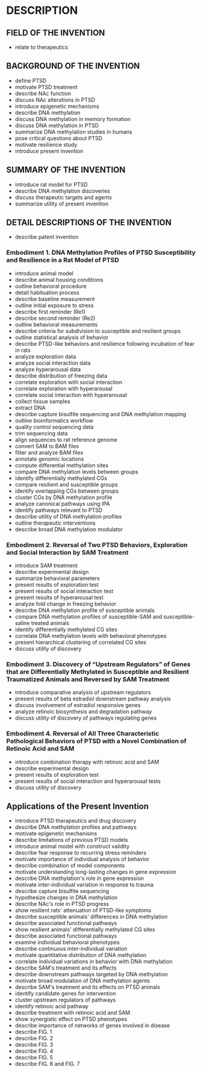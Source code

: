 # DESCRIPTION

## FIELD OF THE INVENTION

- relate to therapeutics

## BACKGROUND OF THE INVENTION

- define PTSD
- motivate PTSD treatment
- describe NAc function
- discuss NAc alterations in PTSD
- introduce epigenetic mechanisms
- describe DNA methylation
- discuss DNA methylation in memory formation
- discuss DNA methylation in PTSD
- summarize DNA methylation studies in humans
- pose critical questions about PTSD
- motivate resilience study
- introduce present invention

## SUMMARY OF THE INVENTION

- introduce rat model for PTSD
- describe DNA methylation discoveries
- discuss therapeutic targets and agents
- summarize utility of present invention

## DETAIL DESCRIPTIONS OF THE INVENTION

- describe patent invention

### Embodiment 1. DNA Methylation Profiles of PTSD Susceptibility and Resilience in a Rat Model of PTSD

- introduce animal model
- describe animal housing conditions
- outline behavioral procedure
- detail habituation process
- describe baseline measurement
- outline initial exposure to stress
- describe first reminder (Re1)
- describe second reminder (Re2)
- outline behavioral measurements
- describe criteria for subdivision to susceptible and resilient groups
- outline statistical analysis of behavior
- describe PTSD-like behaviors and resilience following incubation of fear in rats
- analyze exploration data
- analyze social interaction data
- analyze hyperarousal data
- describe distribution of freezing data
- correlate exploration with social interaction
- correlate exploration with hyperarousal
- correlate social interaction with hyperarousal
- collect tissue samples
- extract DNA
- describe capture bisulfite sequencing and DNA methylation mapping
- outline bioinformatics workflow
- quality control sequencing data
- trim sequencing data
- align sequences to rat reference genome
- convert SAM to BAM files
- filter and analyze BAM files
- annotate genomic locations
- compute differential methylation sites
- compare DNA methylation levels between groups
- identify differentially methylated CGs
- compare resilient and susceptible groups
- identify overlapping CGs between groups
- cluster CGs by DNA methylation profile
- analyze canonical pathways using IPA
- identify pathways relevant to PTSD
- describe utility of DNA methylation profiles
- outline therapeutic interventions
- describe broad DNA methylation modulator

### Embodiment 2. Reversal of Two PTSD Behaviors, Exploration and Social Interaction by SAM Treatment

- introduce SAM treatment
- describe experimental design
- summarize behavioral parameters
- present results of exploration test
- present results of social interaction test
- present results of hyperarousal test
- analyze fold change in freezing behavior
- describe DNA methylation profile of susceptible animals
- compare DNA methylation profiles of susceptible-SAM and susceptible-saline treated animals
- identify differentially methylated CG sites
- correlate DNA methylation levels with behavioral phenotypes
- present hierarchical clustering of correlated CG sites
- discuss utility of discovery

### Embodiment 3. Discovery of “Upstream Regulators” of Genes that are Differentially Methylated in Susceptible and Resilient Traumatized Animals and Reversed by SAM Treatment

- introduce comparative analysis of upstream regulators
- present results of beta estradiol downstream pathway analysis
- discuss involvement of estradiol responsive genes
- analyze retinoic biosynthesis and degradation pathway
- discuss utility of discovery of pathways regulating genes

### Embodiment 4. Reversal of All Three Characteristic Pathological Behaviors of PTSD with a Novel Combination of Retinoic Acid and SAM

- introduce combination therapy with retinoic acid and SAM
- describe experimental design
- present results of exploration test
- present results of social interaction and hyperarousal tests
- discuss utility of discovery

## Applications of the Present Invention

- introduce PTSD therapeutics and drug discovery
- describe DNA methylation profiles and pathways
- motivate epigenetic mechanisms
- describe limitations of previous PTSD models
- introduce animal model with construct validity
- describe fear response to recurring stress reminders
- motivate importance of individual analysis of behavior
- describe combination of model components
- motivate understanding long-lasting changes in gene expression
- describe DNA methylation's role in gene expression
- motivate inter-individual variation in response to trauma
- describe capture bisulfite sequencing
- hypothesize changes in DNA methylation
- describe NAc's role in PTSD progress
- show resilient rats' attenuation of PTSD-like symptoms
- describe susceptible animals' differences in DNA methylation
- describe associated functional pathways
- show resilient animals' differentially methylated CG sites
- describe associated functional pathways
- examine individual behavioral phenotypes
- describe continuous inter-individual variation
- motivate quantitative distribution of DNA methylation
- correlate individual variations in behavior with DNA methylation
- describe SAM's treatment and its effects
- describe downstream pathways targeted by DNA methylation
- motivate broad modulation of DNA methylation agents
- describe SAM's treatment and its effects on PTSD animals
- identify candidate genes for intervention
- cluster upstream regulators of pathways
- identify retinoic acid pathway
- describe treatment with retinoic acid and SAM
- show synergistic effect on PTSD phenotypes
- describe importance of networks of genes involved in disease
- describe FIG. 1
- describe FIG. 2
- describe FIG. 3
- describe FIG. 4
- describe FIG. 5
- describe FIG. 6 and FIG. 7

